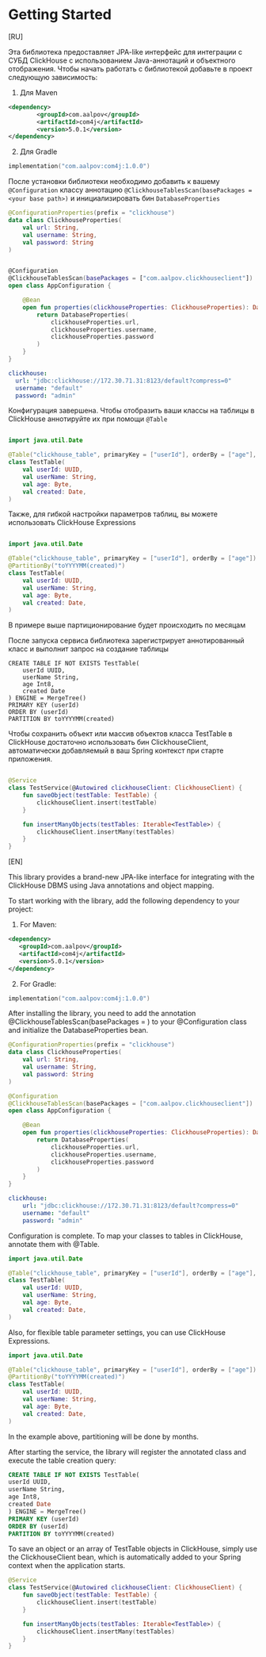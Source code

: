 # Getting Started

[RU]

Эта библиотека предоставляет JPA-like интерфейс для интеграции с СУБД ClickHouse с использованием Java-аннотаций и объектного отображения.
Чтобы начать работать с библиотекой добавьте в проект следующую зависимость:

1) Для Maven
```xml
<dependency>
        <groupId>com.aalpov</groupId>
        <artifactId>com4j</artifactId>
        <version>5.0.1</version>
</dependency>
```
2) Для Gradle

```kotlin
implementation("com.aalpov:com4j:1.0.0")
```

После установки библиотеки необходимо добавить к вашему `@Configuration` классу
аннотацию `@ClickhouseTablesScan(basePackages = <your base path>)` и инициализировать бин `DatabaseProperties`

```kotlin
@ConfigurationProperties(prefix = "clickhouse")
data class ClickhouseProperties(
    val url: String,
    val username: String,
    val password: String
)


@Configuration
@ClickhouseTablesScan(basePackages = ["com.aalpov.clickhouseclient"])
open class AppConfiguration {

    @Bean
    open fun properties(clickhouseProperties: ClickhouseProperties): DatabaseProperties {
        return DatabaseProperties(
            clickhouseProperties.url,
            clickhouseProperties.username,
            clickhouseProperties.password
        )
    }
}
```

```yaml
clickhouse:
  url: "jdbc:clickhouse://172.30.71.31:8123/default?compress=0"
  username: "default"
  password: "admin"
```

Конфигурация завершена. Чтобы отобразить ваши классы на таблицы в ClickHouse аннотируйте их при помощи
`@Table`

```kotlin

import java.util.Date

@Table("clickhouse_table", primaryKey = ["userId"], orderBy = ["age"], partitionBy = ["created"])
class TestTable(
    val userId: UUID,
    val userName: String,
    val age: Byte,
    val created: Date,
)
```

Также, для гибкой настройки параметров таблиц, вы можете использовать ClickHouse Expressions
```kotlin

import java.util.Date

@Table("clickhouse_table", primaryKey = ["userId"], orderBy = ["age"])
@PartitionBy("toYYYYMM(created)")
class TestTable(
    val userId: UUID,
    val userName: String,
    val age: Byte,
    val created: Date,
)
```

В примере выше партиционирование будет происходить по месяцам

После запуска сервиса библиотека зарегистрирует аннотированный класс и выполнит запрос на создание таблицы

```
CREATE TABLE IF NOT EXISTS TestTable(
    userId UUID,
    userName String,
    age Int8,
    created Date
) ENGINE = MergeTree()
PRIMARY KEY (userId)
ORDER BY (userId)
PARTITION BY toYYYYMM(created)
```

Чтобы сохранить объект или массив объектов класса TestTable в ClickHouse достаточно использовать бин ClickhouseClient,
автоматически добавляемый в ваш Spring контекст при старте приложения.

```kotlin

@Service
class TestService(@Autowired clickhouseClient: ClickhouseClient) {
    fun saveObject(testTable: TestTable) {
        clickhouseClient.insert(testTable)
    }

    fun insertManyObjects(testTables: Iterable<TestTable>) {
        clickhouseClient.insertMany(testTables)
    }
}

```

[EN]

This library provides a brand-new JPA-like interface for integrating with the ClickHouse DBMS using Java annotations and object mapping.

To start working with the library, add the following dependency to your project:

1) For Maven:

```xml
<dependency>
   <groupId>com.aalpov</groupId>
   <artifactId>com4j</artifactId>
   <version>5.0.1</version>
</dependency>
```

2) For Gradle:

```kotlin
implementation("com.aalpov:com4j:1.0.0")
```

After installing the library, you need to add the annotation @ClickhouseTablesScan(basePackages = <your base path>) to your @Configuration class and initialize the DatabaseProperties bean.

```kotlin
@ConfigurationProperties(prefix = "clickhouse")
data class ClickhouseProperties(
    val url: String,
    val username: String,
    val password: String
)
```

```kotlin
@Configuration
@ClickhouseTablesScan(basePackages = ["com.aalpov.clickhouseclient"])
open class AppConfiguration {

    @Bean
    open fun properties(clickhouseProperties: ClickhouseProperties): DatabaseProperties {
        return DatabaseProperties(
            clickhouseProperties.url,
            clickhouseProperties.username,
            clickhouseProperties.password
        )
    }
}
```


```yaml
clickhouse:
    url: "jdbc:clickhouse://172.30.71.31:8123/default?compress=0"
    username: "default"
    password: "admin"
```


Configuration is complete. To map your classes to tables in ClickHouse, annotate them with @Table.

```kotlin
import java.util.Date

@Table("clickhouse_table", primaryKey = ["userId"], orderBy = ["age"], partitionBy = ["created"])
class TestTable(
    val userId: UUID,
    val userName: String,
    val age: Byte,
    val created: Date,
)
```


Also, for flexible table parameter settings, you can use ClickHouse Expressions.

```kotlin
import java.util.Date

@Table("clickhouse_table", primaryKey = ["userId"], orderBy = ["age"])
@PartitionBy("toYYYYMM(created)")
class TestTable(
    val userId: UUID,
    val userName: String,
    val age: Byte,
    val created: Date,
)
```


In the example above, partitioning will be done by months.

After starting the service, the library will register the annotated class and execute the table creation query:

```sql
CREATE TABLE IF NOT EXISTS TestTable(
userId UUID,
userName String,
age Int8,
created Date
) ENGINE = MergeTree()
PRIMARY KEY (userId)
ORDER BY (userId)
PARTITION BY toYYYYMM(created)

```

To save an object or an array of TestTable objects in ClickHouse, simply use the ClickhouseClient bean, which is automatically added to your Spring context when the application starts.

```kotlin
@Service
class TestService(@Autowired clickhouseClient: ClickhouseClient) {
    fun saveObject(testTable: TestTable) {
        clickhouseClient.insert(testTable)
    }

    fun insertManyObjects(testTables: Iterable<TestTable>) {
        clickhouseClient.insertMany(testTables)
    }
}
```